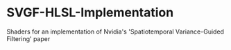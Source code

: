 # SVGF-HLSL-Implementation
Shaders for an implementation of Nvidia's 'Spatiotemporal Variance-Guided Filtering' paper
